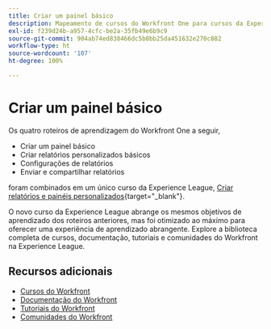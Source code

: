 ```yaml
---
title: Criar um painel básico
description: Mapeamento de cursos do Workfront One para cursos da Experience League
exl-id: f239d24b-a957-4cfc-be2a-35fb49e6b9c9
source-git-commit: 904ab74ed838466dc5b0bb25da451632e270c882
workflow-type: ht
source-wordcount: '107'
ht-degree: 100%

---
```


# Criar um painel básico

Os quatro roteiros de aprendizagem do Workfront One a seguir,

* Criar um painel básico
* Criar relatórios personalizados básicos
* Configurações de relatórios
* Enviar e compartilhar relatórios

foram combinados em um único curso da Experience League, [Criar relatórios e painéis personalizados](https://experienceleague.adobe.com/?recommended=Workfront-U-1-2022.3.reporting){target="_blank"}.

O novo curso da Experience League abrange os mesmos objetivos de aprendizado dos roteiros anteriores, mas foi otimizado ao máximo para oferecer uma experiência de aprendizado abrangente.  Explore a biblioteca completa de cursos, documentação, tutoriais e comunidades do Workfront na Experience League.

## Recursos adicionais

* [Cursos do Workfront](https://experienceleague.adobe.com/?lang=pt-BR&amp;Solution=Workfront#courses)
* [Documentação do Workfront](https://experienceleague.adobe.com/docs/workfront.html?lang=pt-BR)
* [Tutoriais do Workfront](https://experienceleague.adobe.com/docs/workfront-learn/tutorials-workfront/home.html?lang=pt-BR)
* [Comunidades do Workfront](https://experienceleaguecommunities.adobe.com/t5/workfront/ct-p/workfront)
